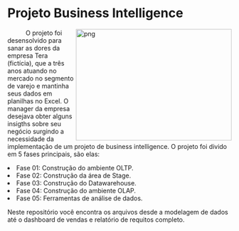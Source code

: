 # Projeto Business Intelligence
 ⠀⠀⠀⠀<img align="right" alt="png" src="https://thumbs.gfycat.com/LastingGleamingBadger-size_restricted.gif" height="250" width="350">O projeto foi desensolvido para sanar as dores da empresa Tera (fictícia), que a três anos atuando no mercado no segmento de varejo e mantinha seus dados em planilhas no Excel. O manager da empresa desejava obter alguns insigths sobre seu negócio surgindo a necessidade da implementação de um projeto de business intelligence. O projeto foi divido em 5 fases principais, são elas:
<li>Fase 01: Construção do ambiente OLTP.
<li>Fase 02: Construção da área de Stage.
<li>Fase 03: Construção do Datawarehouse.
<li>Fase 04: Construção do ambiente OLAP.
<li>Fase 05: Ferramentas de análise de dados.
 
 Neste repositório você encontra os arquivos desde a modelagem de dados até o dashboard de vendas e relatório de requitos completo.
 
